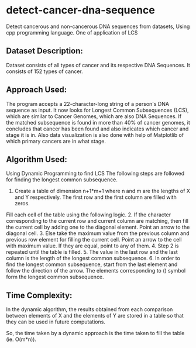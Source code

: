 # detect-cancer-dna-sequence
Detect cancerous and non-cancerous DNA sequences from datasets, Using cpp programming language. One of application of LCS


## Dataset Description: 
Dataset consists of all types of cancer and its respective DNA Sequences. It consists of 152 types of cancer.

## Approach Used:
The program accepts a 22-character-long string of a person's DNA sequence as input. It now looks for Longest Common Subsequences (LCS), which are similar to Cancer Genomes, which are also DNA Sequences. If the matched subsequence is found in more than 40% of cancer genomes, it concludes that cancer has been found and also indicates which cancer and stage it is in. Also data visualization is also done with help of Matplotlib of which primary cancers are in what stage. 

## Algorithm Used:
Using Dynamic Programming to find LCS
The following steps are followed for finding the longest common subsequence.
1.	Create a table of dimension n+1*m+1 where n and m are the lengths of X and Y respectively. The first row and the first column are filled with zeros.

Fill each cell of the table using the following logic.
2.	If the character corresponding to the current row and current column are matching, then fill the current cell by adding one to the diagonal element. Point an arrow to the diagonal cell.
3.	Else take the maximum value from the previous column and previous row element for filling the current cell. Point an arrow to the cell with maximum value. If they are equal, point to any of them.
4.	Step 2 is repeated until the table is filled.
5.	The value in the last row and the last column is the length of the longest common subsequence.
6.	In order to find the longest common subsequence, start from the last element and follow the direction of the arrow. The elements corresponding to () symbol form the longest common subsequence.

## Time Complexity:
In the dynamic algorithm, the results obtained from each comparison between elements of X and the elements of Y are stored in a table so that they can be used in future computations.

So, the time taken by a dynamic approach is the time taken to fill the table (ie. O(m*n)).
